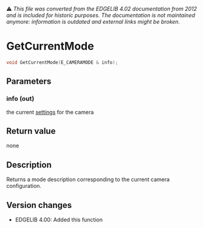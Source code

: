 :warning: _This file was converted from the EDGELIB 4.02 documentation from 2012 and is included for historic purposes. The documentation is not maintained anymore: information is outdated and external links might be broken._

# GetCurrentMode


```c++
void GetCurrentMode(E_CAMERAMODE & info);
```

## Parameters
### info (out)
the current [settings](classecamera_structures.md) for the camera

## Return value
none

## Description
Returns a mode description corresponding to the current camera configuration.

## Version changes
- EDGELIB 4.00: Added this function

